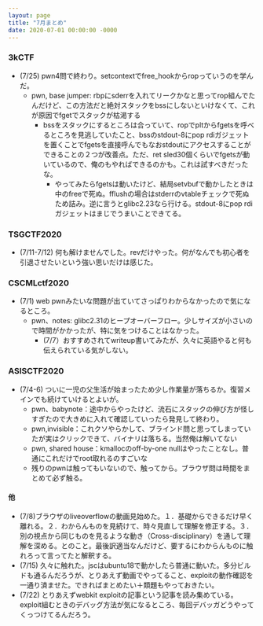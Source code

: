 ```yaml
---
layout: page
title: "7月まとめ"
date: 2020-07-01 00:00:00 -0000
---
```

### 3kCTF
- (7/25) pwn4問で終わり。setcontextでfree_hookからropっていうのを学んだ。
    - pwn, base jumper: rbpにsderrを入れてリークかなと思ってrop組んでたんだけど、この方法だと絶対スタックをbssにしないといけなくて、これが原因でfgetでスタックが枯渇する
        - bssをスタックにするところは合っていて、ropでpltからfgetsを呼べるところを見逃していたこと、bssのstdout-8にpop rdiガジェットを置くことでfgetsを直接呼んでもなおstdoutにアクセスすることができることの２つが改善点。ただ、ret sled30個くらいでfgetsが動いているので、俺のもやればできるのかも。これは試すべきだったな。
            - やってみたらfgetsは動いたけど、結局setvbufで動かしたときは中のfreeで死ぬ。fflushの場合はstderrのvtableチェックで死ぬため詰み。逆に言うとglibc2.23なら行ける。stdout-8にpop rdiガジェットはまじでうまいことできてる。

### TSGCTF2020
- (7/11-7/12) 何も解けませんでした。revだけやった。何がなんでも初心者を引退させたいという強い思いだけは感じた。

### CSCMLctf2020
- (7/1) web pwnみたいな問題が出ていてさっぱりわからなかったので気になるところ。
    - pwn、notes: glibc2.31のヒープオーバーフロー。少しサイズが小さいので時間がかかったが、特に気をつけることはなかった。
        - (7/7）おすすめされてwriteup書いてみたが、久々に英語やると何も伝えられている気がしない。

### ASISCTF2020
- (7/4-6) ついに一児の父生活が始まったため少し作業量が落ちるか。復習メインでも続けていけるとよいが。
    - pwn、babynote：途中からやったけど、流石にスタックの伸び方が怪しすぎたので大きめに入れて確認していったら発見して終わり。
    - pwn,invisible：これクソやらかして、ブラインド問と思ってしまっていたが実はクリックできて、バイナリは落ちる。当然俺は解いてない
    - pwn, shared house：kmallocのoff-by-one nullはやったことなし。普通にこれだけでroot取れるのすごいな
    - 残りのpwnは触ってもいないので、触ってから。ブラウザ問は時間をまとめて必ず触る。

#### 他
- (7/8)ブラウザのliveoverflowの動画見始めた。１．基礎からできるだけ早く離れる。２．わからんものを見続けて、時々見直して理解を修正する。３．別の視点から同じものを見るような動き（Cross-disciplinary）を通して理解を深める。とのこと。最後訳適当なんだけど、要するにわからんものに触れろって言ってたと解釈する。
- (7/15) 久々に触れた。jscはubuntu18で動かしたら普通に動いた。多分ビルドも通るんだろうが、とりあえず動画でやってること、exploitの動作確認を一通り済ませた。できればまとめたい＋類題もやっておきたい。
- (7/22) とりあえずwebkit exploitの記事という記事を読み集めている。exploit組むときのデバッグ方法が気になるところ、毎回デバッガどうやってくっつけてるんだろう。